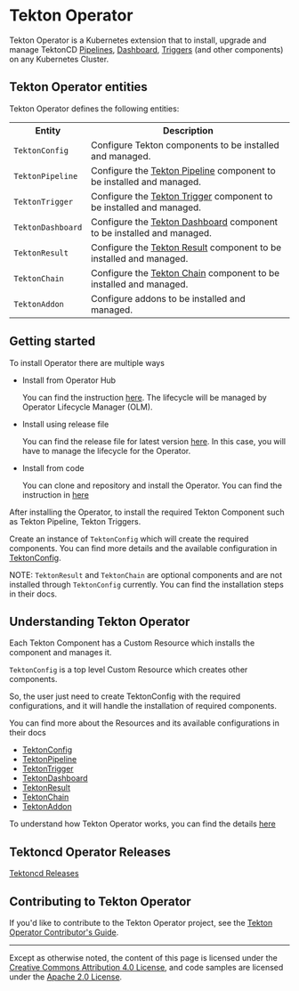 <!--
---
title: "Operator"
linkTitle: "Operator"
weight: 8
description: >
  Manage Tekton CI/CD Building Blocks
cascade:
  github_project_repo: https://github.com/tektoncd/operator
---
-->
# Tekton Operator

Tekton Operator is a Kubernetes extension that to install, upgrade and
manage TektonCD [Pipelines](https://github.com/tektoncd/pipeline),
[Dashboard](https://github.com/tektoncd/dashboard),
[Triggers](https://github.com/tektoncd/triggers) (and other
components) on any Kubernetes Cluster.

## Tekton Operator entities

Tekton Operator defines the following entities:

<table>
  <tr>
    <th>Entity</th>
    <th>Description</th>
  </tr>
  <tr>
    <td><code>TektonConfig</code></td>
    <td>Configure Tekton components to be installed and managed.</td>
  </tr>
  <tr>
    <td><code>TektonPipeline</code></td>
    <td>Configure the <a HREF="https://github.com/tektoncd/pipeline">Tekton Pipeline</a> component to be installed and managed.</td>
  </tr>
  <tr>
    <td><code>TektonTrigger</code></td>
    <td>Configure the <a HREF="https://github.com/tektoncd/triggers">Tekton Trigger</a> component to be installed and managed.</td>
  </tr>
  <tr>
    <td><code>TektonDashboard</code></td>
    <td>Configure the <a HREF="https://github.com/tektoncd/dashboard">Tekton Dashboard</a> component to be installed and managed.</td>
  </tr>
  <tr>
    <td><code>TektonResult</code></td>
    <td>Configure the <a HREF="https://github.com/tektoncd/results">Tekton Result</a> component to be installed and managed.</td>
  </tr>
  <tr>
    <td><code>TektonChain</code></td>
    <td>Configure the <a HREF="https://github.com/tektoncd/chains">Tekton Chain</a> component to be installed and managed.</td>
  </tr>
  <tr>
    <td><code>TektonAddon</code></td>
    <td>Configure addons to be installed and managed.</td>
  </tr>
</table>

## Getting started

To install Operator there are multiple ways

- Install from Operator Hub 
  
  You can find the instruction [here](https://operatorhub.io/operator/tektoncd-operator). The lifecycle will be managed by Operator Lifecycle Manager (OLM).

- Install using release file
  
  You can find the release file for latest version [here](https://github.com/tektoncd/operator/releases). In this case, you will have to manage the lifecycle for the Operator.

- Install from code

  You can clone and repository and install the Operator. You can find the instruction in [here](../DEVELOPMENT.md)

After installing the Operator, to install the required Tekton Component such as Tekton Pipeline, Tekton Triggers.

Create an instance of `TektonConfig` which will create the required components. You can find more details and the available configuration in [TektonConfig](TektonConfig.md).

NOTE: `TektonResult` and `TektonChain` are optional components and are not installed through `TektonConfig` currently. You can find the installation steps in their docs.


## Understanding Tekton Operator

Each Tekton Component has a Custom Resource which installs the component and manages it. 

`TektonConfig` is a top level Custom Resource which creates other components.

So, the user just need to create TektonConfig with the required configurations, and it will handle the installation of required components.

You can find more about the Resources and its available configurations in their docs 

- [TektonConfig](./TektonConfig.md)
- [TektonPipeline](./TektonPipeline.md)
- [TektonTrigger](./TektonTrigger.md)
- [TektonDashboard](./TektonDashboard.md)
- [TektonResult](./TektonResult.md)
- [TektonChain](./TektonChain.md)
- [TektonAddon](./TektonAddon.md)

To understand how Tekton Operator works, you can find the details [here](TektonOperator.md)

## Tektoncd Operator Releases

  [Tektoncd Releases](./release/README.md)

## Contributing to Tekton Operator

If you'd like to contribute to the Tekton Operator project, see the [Tekton Operator Contributor's Guide](https://github.com/tektoncd/operator/blob/main/CONTRIBUTING.md).

---

Except as otherwise noted, the content of this page is licensed under the
[Creative Commons Attribution 4.0 License](https://creativecommons.org/licenses/by/4.0/),
and code samples are licensed under the
[Apache 2.0 License](https://www.apache.org/licenses/LICENSE-2.0).

